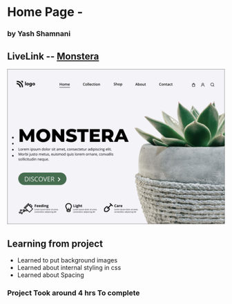 # Home Page -  

### by Yash Shamnani 

 

## LiveLink -- [Monstera](https://monstera-homepage-yash-shamnani.netlify.app/)



![img](6.png)

## Learning from project

 
  - Learned to put background images 
  -  Learned about internal styling in css
  - Learned about Spacing
  


### Project Took around 4 hrs To complete 